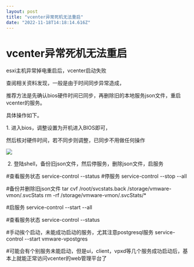 ```yaml
---
layout: post
title: "vcenter异常死机无法重启"
date: "2022-11-18T14:18:14.616Z"
---
```

vcenter异常死机无法重启
===============

esxi主机异常掉电重启后，vcenter启动失败

查阅相关资料发现，一般是由于时间同步异常造成，

推荐方法是先确认bios硬件时间已同步，再删除旧的本地服务json文件，重启vcenter的服务。

具体操作如下。

1\. 进入bios，调整设置为开机进入BIOS即可，

然后核对硬件时间，若不同步则调整，已同步不用做任何操作

![](https://img2022.cnblogs.com/blog/2783259/202211/2783259-20221118191457366-1315162772.png)

 2. 登陆shell，备份旧json文件，然后停服务，删除json文件，启服务

#查看服务状态
service\-control --status
#停服务
service\-control --stop --all

#备份并删除旧json文件
tar cvf /root/svcstats.back /storage/vmware-vmon/.svcStats
rm -rf /storage/vmware-vmon/.svcStats/\*

#启服务
 service-control --start --all

#查看服务状态
service-control --status

#手动挨个启动，未能成功启动的服务，尤其注意postgresql服务
service-control --start vmware-vpostgres

#可能会有个别服务未能启动，但是ui，client，vpxd等几个服务成功启动后，基本上就能正常访问vcenter的web管理平台了